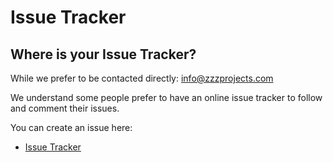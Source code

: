 # Issue Tracker

## Where is your Issue Tracker?

While we prefer to be contacted directly: info@zzzprojects.com

We understand some people prefer to have an online issue tracker to follow and comment their issues.

You can create an issue here:

- [Issue Tracker](https://github.com/zzzprojects/EntityFramework-Extensions/issues)
